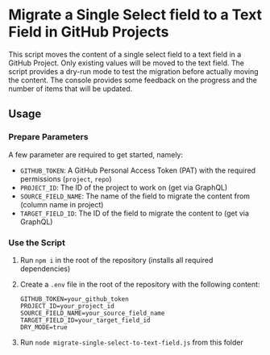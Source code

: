 # Migrate a Single Select field to a Text Field in GitHub Projects

This script moves the content of a single select field to a text field in a GitHub Project. Only existing values will be moved to the text field.
The script provides a dry-run mode to test the migration before actually moving the content. The console provides some feedback on the progress and the number of items that will be updated.

## Usage

### Prepare Parameters

A few parameter are required to get started, namely:

- `GITHUB_TOKEN`: A GitHub Personal Access Token (PAT) with the required permissions (`project`, `repo`)
- `PROJECT_ID`: The ID of the project to work on (get via GraphQL)
- `SOURCE_FIELD_NAME`: The name of the field to migrate the content from (column name in project)
- `TARGET_FIELD_ID`: The ID of the field to migrate the content to (get via GraphQL)

### Use the Script

1. Run `npm i` in the root of the repository (installs all required dependencies)
2. Create a `.env` file in the root of the repository with the following content:

    ```env
    GITHUB_TOKEN=your_github_token
    PROJECT_ID=your_project_id
    SOURCE_FIELD_NAME=your_source_field_name
    TARGET_FIELD_ID=your_target_field_id
    DRY_MODE=true
    ```

3. Run `node migrate-single-select-to-text-field.js` from this folder
